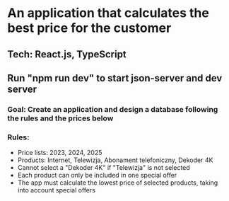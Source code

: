 # An application that calculates the best price for the customer
## Tech: React.js, TypeScript
## Run "npm run dev" to start json-server and dev server
### Goal: Create an application and design a database following the rules and the prices below

### Rules:
- Price lists: 2023, 2024, 2025
- Products: Internet, Telewizja, Abonament telefoniczny, Dekoder 4K
- Cannot select a "Dekoder 4K" if "Telewizja" is not selected
- Each product can only be included in one special offer
- The app must calculate the lowest price of selected products, taking into account special offers
